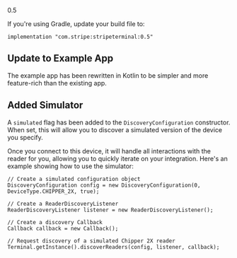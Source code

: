 0.5
  
If you're using Gradle, update your build file to:

```
implementation "com.stripe:stripeterminal:0.5"
```

## Update to Example App

The example app has been rewritten in Kotlin to be simpler and more feature-rich than the existing app.

## Added Simulator

A `simulated` flag has been added to the `DiscoveryConfiguration` constructor. When set, this will allow you to discover a simulated version of the device you specify. 

Once you connect to this device, it will handle all interactions with the reader for you, allowing you to quickly iterate on your integration. Here's an example showing how to use the simulator:

```
// Create a simulated configuration object
DiscoveryConfiguration config = new DiscoveryConfiguration(0, DeviceType.CHIPPER_2X, true);

// Create a ReaderDiscoveryListener
ReaderDiscoveryListener listener = new ReaderDiscoveryListener();

// Create a discovery Callback
Callback callback = new Callback();

// Request discovery of a simulated Chipper 2X reader
Terminal.getInstance().discoverReaders(config, listener, callback);
```
